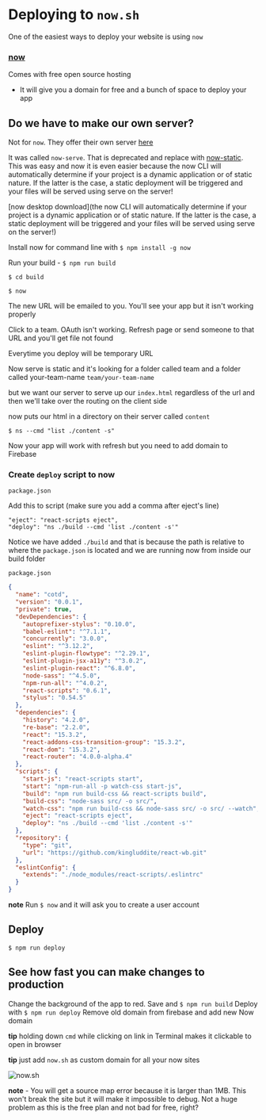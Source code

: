 # Deploying to `now.sh`
One of the easiest ways to deploy your website is using `now`

### [now](https://zeit.co/now)
Comes with free open source hosting

* It will give you a domain for free and a bunch of space to deploy your app

## Do we have to make our own server?
Not for `now`. They offer their own server [here](https://github.com/zeit/now-serve)

It was called `now-serve`. That is deprecated and replace with [now-static](https://zeit.co/blog/now-static). This was easy and now it is even easier because the now CLI will automatically determine if your project is a dynamic application or of static nature. If the latter is the case, a static deployment will be triggered and your files will be served using serve on the server!

[now desktop download](the now CLI will automatically determine if your project is a dynamic application or of static nature. If the latter is the case, a static deployment will be triggered and your files will be served using serve on the server!)

Install now for command line with `$ npm install -g now`

Run your build - `$ npm run build`

`$ cd build`

`$ now`

The new URL will be emailed to you. You'll see your app but it isn't working properly

Click to a team. OAuth isn't working. Refresh page or send someone to that URL and you'll get file not found

Everytime you deploy will be temporary URL

Now serve is static and it's looking for a folder called team and a folder called your-team-name `team/your-team-name`

but we want our server to serve up our `index.html` regardless of the url and then we'll take over the routing on the client side

now puts our html in a directory on their server called `content`

`$ ns --cmd "list ./content -s"`

Now your app will work with refresh but you need to add domain to Firebase

### Create `deploy` script to now
`package.json`

Add this to script (make sure you add a comma after eject's line)

```
"eject": "react-scripts eject",
"deploy": "ns ./build --cmd 'list ./content -s'"
```

Notice we have added `./build` and that is because the path is relative to where the `package.json` is located and we are running now from inside our build folder

`package.json`

```json
{
  "name": "cotd",
  "version": "0.0.1",
  "private": true,
  "devDependencies": {
    "autoprefixer-stylus": "0.10.0",
    "babel-eslint": "^7.1.1",
    "concurrently": "3.0.0",
    "eslint": "^3.12.2",
    "eslint-plugin-flowtype": "^2.29.1",
    "eslint-plugin-jsx-a11y": "^3.0.2",
    "eslint-plugin-react": "^6.8.0",
    "node-sass": "^4.5.0",
    "npm-run-all": "^4.0.2",
    "react-scripts": "0.6.1",
    "stylus": "0.54.5"
  },
  "dependencies": {
    "history": "4.2.0",
    "re-base": "2.2.0",
    "react": "15.3.2",
    "react-addons-css-transition-group": "15.3.2",
    "react-dom": "15.3.2",
    "react-router": "4.0.0-alpha.4"
  },
  "scripts": {
    "start-js": "react-scripts start",
    "start": "npm-run-all -p watch-css start-js",
    "build": "npm run build-css && react-scripts build",
    "build-css": "node-sass src/ -o src/",
    "watch-css": "npm run build-css && node-sass src/ -o src/ --watch",
    "eject": "react-scripts eject",
    "deploy": "ns ./build --cmd 'list ./content -s'"
  },
  "repository": {
    "type": "git",
    "url": "https://github.com/kingluddite/react-wb.git"
  },
  "eslintConfig": {
    "extends": "./node_modules/react-scripts/.eslintrc"
  }
}
```

**note** Run `$ now` and it will ask you to create a user account

## Deploy
`$ npm run deploy`

## See how fast you can make changes to production
Change the background of the app to red.
Save and `$ npm run build`
Deploy with `$ npm run deploy`
Remove old domain from firebase and add new Now domain

**tip** holding down `cmd` while clicking on link in Terminal makes it clickable to open in browser

**tip** just add `now.sh` as custom domain for all your now sites

![now.sh](https://i.imgur.com/gm91YTf.png)

**note** - You will get a source map error because it is larger than 1MB. This won't break the site but it will make it impossible to debug. Not a huge problem as this is the free plan and not bad for free, right?


